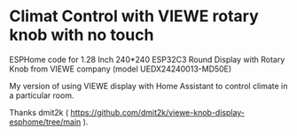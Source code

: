 # Climat Control with VIEWE rotary knob with no touch
ESPHome code for 1.28 Inch 240*240 ESP32C3 Round Display with Rotary Knob from VIEWE company (model UEDX24240013-MD50E)

My version of using VIEWE display with Home Assistant to control climate in a particular room.

Thanks dmit2k ( https://github.com/dmit2k/viewe-knob-display-esphome/tree/main ).
